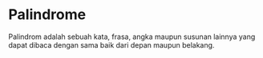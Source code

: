 # Palindrome

Palindrom adalah sebuah kata, frasa, angka maupun susunan lainnya yang dapat dibaca dengan sama baik dari depan maupun belakang.

